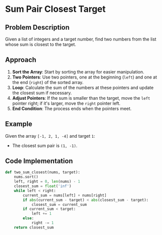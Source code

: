 # Sum Pair Closest Target

## Problem Description
Given a list of integers and a target number, find two numbers from the list whose sum is closest to the target.

## Approach

1. **Sort the Array**: Start by sorting the array for easier manipulation.
2. **Two Pointers**: Use two pointers, one at the beginning (`left`) and one at the end (`right`) of the sorted array.
3. **Loop**: Calculate the sum of the numbers at these pointers and update the closest sum if necessary.
4. **Adjust Pointers**: If the sum is smaller than the target, move the `left` pointer right; if it's larger, move the `right` pointer left.
5. **End Condition**: The process ends when the pointers meet.

## Example

Given the array `[-1, 2, 1, -4]` and target `1`:
- The closest sum pair is `(1, -1)`.

## Code Implementation

```python
def two_sum_closest(nums, target):
    nums.sort()
    left, right = 0, len(nums) - 1
    closest_sum = float('inf')
    while left < right:
        current_sum = nums[left] + nums[right]
        if abs(current_sum - target) < abs(closest_sum - target):
            closest_sum = current_sum
        if current_sum < target:
            left += 1
        else:
            right -= 1
    return closest_sum
